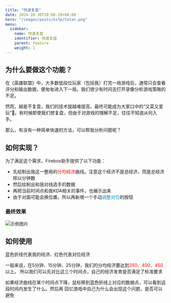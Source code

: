 ```yaml
---
title: "快速复盘"
date: 2024-10-30T10:00:20+08:00
hero: "/images/posts/ksfp/talon.png"
menu:
  sidebar:
    name: 快速复盘
    identifier: 快速复盘
    parent: feature
    weight: 1
---
```

## 为什么要做这个功能？

在《英雄联盟》中，大多数低段位玩家（包括我）打完一局游戏后，通常只会查看评分和输出数据，便匆匆进入下一局。我们很少有时间去打开录像分析游戏策略的不足。

然而，越是不复盘，我们的技术就越难提高，最终可能成为大家口中的“又菜又爱玩”🐶。有时候即使我们想复盘，但由于对游戏的理解不足，往往不知道从何入手。

那么，有没有一种简单快速的方法，可以帮我分析问题呢？

## 如何实现？
为了满足这个需求，Firebox助手提供了以下功能：

- 先绘制出我这一整局的<span style="color: red; ">分均经济</span>曲线。注意这个经济不是总经济，而是总经济除以分钟数
- 然后绘制出和我对线选手的数据
- 再把当前时间点和我KDA相关的事件，也展示出来
- 由于对面可能会换位置，所以再新增一个手动<span style="color: #0891b2; ">调整对位</span>的按钮 

### 最终效果

![示例图片](/images/posts/ksfp/ksfp.png "快速复盘")

## 如何使用
蓝色折线代表我的经济、红色代表对位经济

一般来说，在5分钟、15分钟、25分钟，我们的分均经济要达到<span style="color: red; ">350、400、450</span>以上。
所以我们可以先对比这三个时间点，自己的经济发育是否满足了标准要求

如果经济曲线在某个时间点下降，鼠标移到蓝色折线上对应的数据点，可以看到这段时间内发生了什么。然后再
回忆游戏中自己为什么会出现这个问题，是否可以避免

